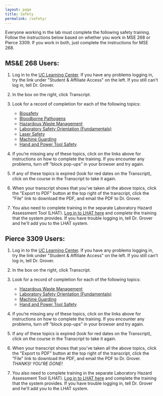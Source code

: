 ```yaml
---
layout: page
title: Safety
permalink: /safety/
---
```


Everyone working in the lab must complete the following safety training.  Follow the instructions below based on whether you work in MSE 268 or Pierce 3309.  If you work in both, just complete the instructions for MSE 268.

MS&E 268 Users:
---------------

 1. Log in to the [UC Learning Center](http://ucrlearning.ucr.edu).  If you have any problems logging in, try the link under "Student & Affiliate Access" on the left.  If you still can't log in, tell Dr. Grover.
 2. In the box on the right, click Transcript.
 3. Look for a record of completion for each of the following topics:
    - [Biosafety](http://www.ehs.ucr.edu/training/online/biosafety/indexlms.html)
    - [Bloodborne Pathogens](http://www.ehs.ucr.edu/training/online/bbp/indexlms.html)
    - [Hazardous Waste Management](http://ehs.ucr.edu/training/online/hwm/indexlms.html)
    - [Laboratory Safety Orientation (Fundamentals)](http://ehs.ucr.edu/training/online/lso/indexlms.html)
    - [Laser Safety](http://ehs.ucr.edu/training/online/laser/indexlms.html)
    - [Machine Guarding](http://ehs.ucr.edu/training/online/skillsoft/machine.html)
    - [Hand and Power Tool Safety](http://ehs.ucr.edu/training/online/skillsoft/tool.html)
 
 4. If you’re missing any of these topics, click on the links above for instructions on how to complete the training.  If you encounter any problems, turn off “block pop-ups” in your browser and try again.
 5. If any of these topics is expired (look for red dates on the Transcript), click on the course in the Transcript to take it again.
 6. When your transcript shows that you've taken all the above topics, click the "Export to PDF" button at the top right of the transcript, click the "File" link to download the PDF, and email the PDF to Dr. Grover.
 7. You also need to complete training in the separate Laboratory Hazard Assessment Tool (LHAT).  [Log in to LHAT here](https://ehs.ucop.edu/lhat) and complete the training that the system provides.  If you have trouble logging in, tell Dr. Grover and he'll add you to the LHAT system.


Pierce 3309 Users:
------------------

 1. Log in to the [UC Learning Center](http://ucrlearning.ucr.edu).  If you have any problems logging in, try the link under "Student & Affiliate Access" on the left.  If you still can't log in, tell Dr. Grover.
 2. In the box on the right, click Transcript.
 3. Look for a record of completion for each of the following topics:
    - [Hazardous Waste Management](http://ehs.ucr.edu/training/online/hwm/indexlms.html)
    - [Laboratory Safety Orientation (Fundamentals)](http://ehs.ucr.edu/training/online/lso/indexlms.html)
    - [Machine Guarding](http://ehs.ucr.edu/training/online/skillsoft/machine.html)
    - [Hand and Power Tool Safety](http://ehs.ucr.edu/training/online/skillsoft/tool.html)
    
 4. If you’re missing any of these topics, click on the links above for instructions on how to complete the training.  If you encounter any problems, turn off “block pop-ups” in your browser and try again.
 5. If any of these topics is expired (look for red dates on the Transcript), click on the course in the Transcript to take it again.
 6. When your transcript shows that you've taken all the above topics, click the "Export to PDF" button at the top right of the transcript, click the "File" link to download the PDF, and email the PDF to Dr. Grover.  *THANKS!  YOU'RE DONE!*
 7. You also need to complete training in the separate Laboratory Hazard Assessment Tool (LHAT).  [Log in to LHAT here](https://ehs.ucop.edu/lhat) and complete the training that the system provides.  If you have trouble logging in, tell Dr. Grover and he'll add you to the LHAT system.

